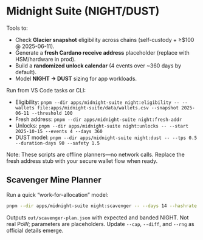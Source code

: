 # Midnight Suite (NIGHT/DUST)

Tools to:
- Check **Glacier snapshot** eligibility across chains (self-custody + ≥$100 @ 2025-06-11).
- Generate a **fresh Cardano receive address** placeholder (replace with HSM/hardware in prod).
- Build a **randomized unlock calendar** (4 events over ~360 days by default).
- Model **NIGHT → DUST** sizing for app workloads.

Run from VS Code tasks or CLI:
- Eligibility: `pnpm --dir apps/midnight-suite night:eligibility -- --wallets file:apps/midnight-suite/data/wallets.csv --snapshot 2025-06-11 --threshold 100`
- Fresh address: `pnpm --dir apps/midnight-suite night:fresh-addr`
- Unlocks: `pnpm --dir apps/midnight-suite night:unlocks -- --start 2025-10-15 --events 4 --days 360`
- DUST model: `pnpm --dir apps/midnight-suite night:dust -- --tps 0.5 --duration-days 90 --safety 1.5`

Note: These scripts are offline planners—no network calls. Replace the fresh address stub with your secure wallet flow when ready.

## Scavenger Mine Planner
Run a quick “work-for-allocation” model:
```bash
pnpm --dir apps/midnight-suite night:scavenger -- --days 14 --hashrate 50 --unit-hashrate 1 --diff 1.0 --cap 1000000 --rng 0.25
```

Outputs `out/scavenger-plan.json` with expected and banded NIGHT.
Not real PoW; parameters are placeholders. Update `--cap`, `--diff`, and `--rng` as official details emerge.
